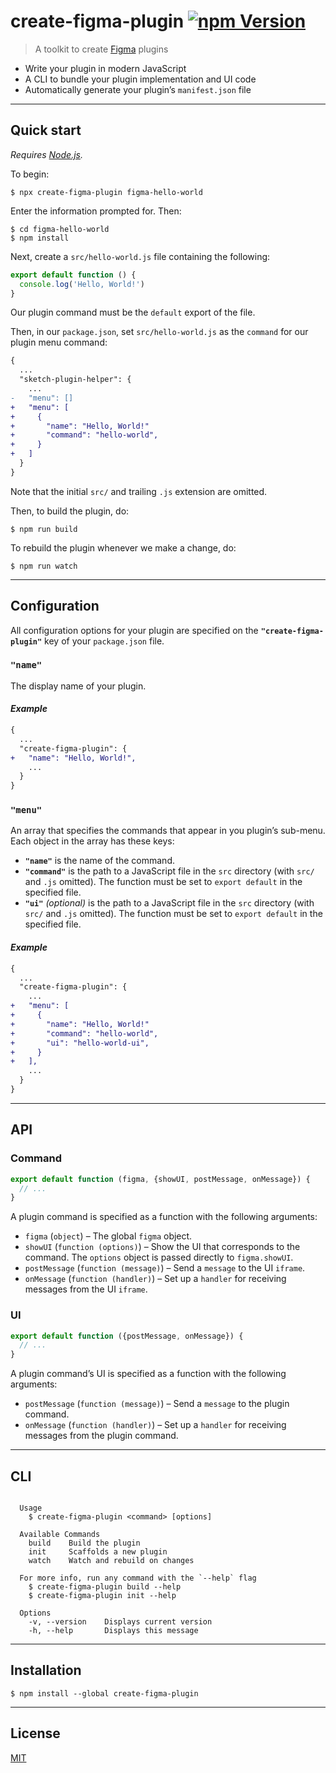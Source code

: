 # create-figma-plugin [![npm Version](https://badgen.net/npm/v/create-figma-plugin)](https://www.npmjs.org/package/create-figma-plugin)

> A toolkit to create [Figma](https://figma.com) plugins

- Write your plugin in modern JavaScript
- A CLI to bundle your plugin implementation and UI code
- Automatically generate your plugin’s `manifest.json` file

---

## Quick start

*Requires [Node.js](https://nodejs.org/).*

To begin:

```
$ npx create-figma-plugin figma-hello-world
```

Enter the information prompted for. Then:

```
$ cd figma-hello-world
$ npm install
```

Next, create a `src/hello-world.js` file containing the following:

```js
export default function () {
  console.log('Hello, World!')
}
```

Our plugin command must be the `default` export of the file.

Then, in our `package.json`, set `src/hello-world.js` as the `command` for our plugin menu command:

```diff
{
  ...
  "sketch-plugin-helper": {
    ...
-   "menu": []
+   "menu": [
+     {
+       "name": "Hello, World!"
+       "command": "hello-world",
+     }
+   ]
  }
}
```

Note that the initial `src/` and trailing `.js` extension are omitted.

Then, to build the plugin, do:

```
$ npm run build
```

To rebuild the plugin whenever we make a change, do:

```
$ npm run watch
```

---

## Configuration

All configuration options for your plugin are specified on the **`"create-figma-plugin"`** key of your `package.json` file.

### `"name"`

The display name of your plugin.

#### *Example*

```diff
{
  ...
  "create-figma-plugin": {
+   "name": "Hello, World!",
    ...
  }
}
```

### `"menu"`

An array that specifies the commands that appear in you plugin’s sub-menu. Each object in the array has these keys:

- **`"name"`** is the name of the command.
- **`"command"`** is the path to a JavaScript file in the `src` directory (with `src/` and `.js` omitted). The function must be set to `export default` in the specified file.
- **`"ui"`** *(optional)* is the path to a JavaScript file in the `src` directory (with `src/` and `.js` omitted). The function must be set to `export default` in the specified file.

#### *Example*

```diff
{
  ...
  "create-figma-plugin": {
    ...
+   "menu": [
+     {
+       "name": "Hello, World!"
+       "command": "hello-world",
+       "ui": "hello-world-ui",
+     }
+   ],
    ...
  }
}
```

---

## API

### Command

```js
export default function (figma, {showUI, postMessage, onMessage}) {
  // ...
}
```

A plugin command is specified as a function with the following arguments:

- `figma` (`object`) – The global `figma` object.
- `showUI` (`function (options)`) – Show the UI that corresponds to the command. The `options` object is passed directly to `figma.showUI`.
- `postMessage` (`function (message)`) – Send a `message` to the UI `iframe`.
- `onMessage` (`function (handler)`) – Set up a `handler` for receiving messages from the UI `iframe`.

### UI

```js
export default function ({postMessage, onMessage}) {
  // ...
}
```

A plugin command’s UI is specified as a function with the following arguments:

- `postMessage` (`function (message)`) – Send a `message` to the plugin command.
- `onMessage` (`function (handler)`) – Set up a `handler` for receiving messages from the plugin command.

---

## CLI

```

  Usage
    $ create-figma-plugin <command> [options]

  Available Commands
    build    Build the plugin
    init     Scaffolds a new plugin
    watch    Watch and rebuild on changes

  For more info, run any command with the `--help` flag
    $ create-figma-plugin build --help
    $ create-figma-plugin init --help

  Options
    -v, --version    Displays current version
    -h, --help       Displays this message

```

---

## Installation

```
$ npm install --global create-figma-plugin
```

---

## License

[MIT](LICENSE.md)
